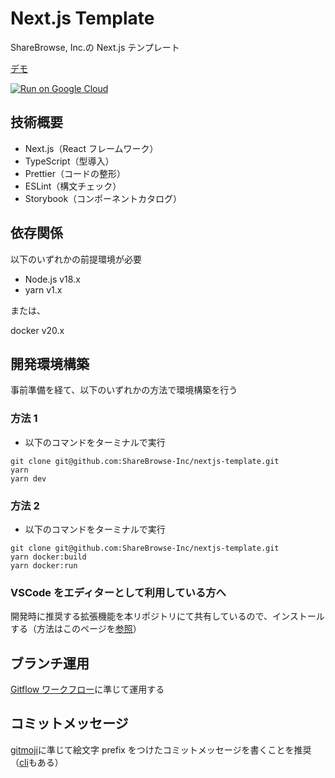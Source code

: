 # Next.js Template

ShareBrowse, Inc.の Next.js テンプレート

[デモ](https://nextjs-template.sharebrowse.tech/)

[![Run on Google Cloud](https://deploy.cloud.run/button.svg)](https://deploy.cloud.run/?git_repo=https://github.com/ShareBrowse-Inc/nextjs-template.git)

## 技術概要

- Next.js（React フレームワーク）
- TypeScript（型導入）
- Prettier（コードの整形）
- ESLint（構文チェック）
- Storybook（コンポーネントカタログ）

## 依存関係

以下のいずれかの前提環境が必要

- Node.js v18.x
- yarn v1.x

または、

docker v20.x

## 開発環境構築

事前準備を経て、以下のいずれかの方法で環境構築を行う

### 方法 1

- 以下のコマンドをターミナルで実行

```shell
git clone git@github.com:ShareBrowse-Inc/nextjs-template.git
yarn
yarn dev
```

### 方法 2

- 以下のコマンドをターミナルで実行

```shell
git clone git@github.com:ShareBrowse-Inc/nextjs-template.git
yarn docker:build
yarn docker:run
```

### VSCode をエディターとして利用している方へ

開発時に推奨する拡張機能を本リポジトリにて共有しているので、インストールする（方法はこのページを[参照](https://qiita.com/Glavis/items/c3dac07e4bcf5c50db0a#%E8%A8%AD%E5%AE%9A%E3%81%97%E3%81%9F%E6%8B%A1%E5%BC%B5%E6%A9%9F%E8%83%BD%E3%82%92%E3%82%A4%E3%83%B3%E3%82%B9%E3%83%88%E3%83%BC%E3%83%AB%E3%81%99%E3%82%8B)）

## ブランチ運用

[Gitflow ワークフロー](https://www.atlassian.com/ja/git/tutorials/comparing-workflows/gitflow-workflow)に準じて運用する

## コミットメッセージ

[gitmoji](https://gitmoji.dev/)に準じて絵文字 prefix をつけたコミットメッセージを書くことを推奨（[cli](https://github.com/carloscuesta/gitmoji)もある）
